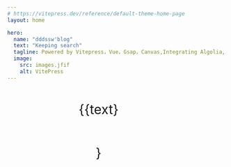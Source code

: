 ```yaml
---
# https://vitepress.dev/reference/default-theme-home-page
layout: home

hero:
  name: "dddssw'blog"
  text: "Keeping search"
  tagline: Powered by Vitepress，Vue，Gsap，Canvas,Integrating Algolia, and so on ...
  image:
    src: images.jfif
    alt: VitePress
---
```


<types></types>
<swipLine></swipLine>

<div style="padding:0 160px" class="wrapper1">
<div class="item" ref="list" :data-index="index" v-for="({text,bgcolor},index) in data" :style="{backgroundColor:bgcolor}" @click="open(index)">{{text}}<span ref="fill" :style="{ border: `2px solid ${bgcolor}` }"class="fill" ></span></div>
<div class="place"></div>
</div>

<style scoped>
  .wrapper1{
  display:grid;
  grid-template-columns: repeat(3, 1fr);
  row-gap: 50px;
  justify-items: center ;
  align-items:  center ;
  position: relative;
  }
.item{
  font-size:30px;
  border-radius:8px;
  height:100px;
  width:100px;
  text-align:center;
  line-height:100px;
  position:relative;
}

.place{
  position:absolute;
  left:0;
  top:0
}
.move{
  width:100px;
  height:100px;
  border-radius:50%;
  margin-bottom:20px
}
.fill{
  position:absolute;
  top:0;
  left:0;
  width:100%;
  height:100%;
  border-radius:50%;
}


</style>
<script setup>
import {gsap} from 'gsap'
import  Flip from "gsap/dist/Flip";
import  ScrollTrigger from "gsap/dist/ScrollTrigger";
import swipLine from './components/swipLine.vue'
import types from './components/types.vue'
import {onMounted,ref} from 'vue'

gsap.registerPlugin(Flip);
gsap.registerPlugin(ScrollTrigger) 

const data = ref([
 {text:'HTML', bgcolor:'#ceead6'},
  {text:'CSS', bgcolor:'#d2e3fc'},
  {text:'SCSS', bgcolor:'#FFFACD'},
  {text:'JS', bgcolor:'#ffefc3'},
  {text:'Ts', bgcolor:'#87CEEB'},
  {text:'Vue', bgcolor:'#98FB98'},
  {text:'React', bgcolor:'#FFDAB9'},
  {text:'Node', bgcolor:'#E6E6FA'},
  {text:'工程化', bgcolor:'#DAA520'},
  {text:'git', bgcolor:'#00FFFF'},
  // {text:'browerR', bgcolor:'#FF7F50'},
  // {text:'browerD', bgcolor:'#708090'},
  // {text:'vscode extension', bgcolor:'#FFF0F5'},
])
const list = ref(null)
const fill = ref(null)
const flag = ref(false)
let place
let effect

function open(index){
  if(list.value[index].parentNode!==place ){
  const state = Flip.getState(list.value,{
  props: "borderRadius",
});
place.append(list.value[index])
list.value[index].classList.add('move');
Flip.from(state, {
  duration: 1,
  ease: "back.inOut",
  absolute: true,
});
 }else{
    const state = Flip.getState(list.value,{
  props: "borderRadius",
});

const wrapper1 = document.querySelector('.wrapper1');
const children = wrapper1.children;


for (let i = 0; i < children.length; i++) {
  const child = children[i];
  // 假设每个子元素都有 dataset.index 属性
  const childIndex = child.dataset.index;

  if (index < childIndex) {
    child.before(list.value[index]);
    break; // 插入后跳出循环
  }
}

list.value[index].classList.remove('move');
Flip.from(state, {
  duration: 1,
  ease: "power2.inOut",
  absolute: true,
});
 }
}


onMounted(()=>{
place = document.querySelector('.place')
gsap.from('.item',{
   scrollTrigger: '.wrapper1',
  opacity:0,
  rotate:360,
  scale: 0.1,
  ease: "power1.inOut",
  duration:1,
  stagger:0.2,
}) 
// 假设你的 list.value 是一个包含需要处理的元素的数组或类数组对象
list.value.forEach((item) => {
  item.addEventListener('mouseenter', function() {
    const fill = item.querySelector('span');
    gsap.set(fill, {
      scale: 1.5,
      opacity: 1,
    });
    const effect = gsap.to(fill, {
      scale: 2,
      repeat: -1,
      opacity: 0.5,
      duration: 2,
      border:1,
      borderRadius:6,
      yoyo: true,
    });
    item._gsapEffect = effect; // 将 effect 存储在元素上，以便后续访问和控制
  });

  item.addEventListener('mouseleave', function() {
    const fill = item.querySelector('span');
    const effect = item._gsapEffect; // 获取存储在元素上的效果
    if (effect) {
      effect.kill(); // 结束动画效果
    }
    gsap.to(fill, {
      scale: 1,
      opacity: 1,
      duration: 2,
       border:2,
borderRadius:50,
    });
  });
});
})
</script>
